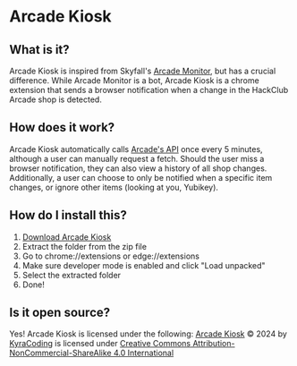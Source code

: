 # Arcade Kiosk
## What is it?
Arcade Kiosk is inspired from Skyfall's [Arcade Monitor](https://github.com/SkyfallWasTaken/arcade-monitor/), but has a crucial difference. While Arcade Monitor is a bot, Arcade Kiosk is a chrome extension that sends a browser notification when a change in the HackClub Arcade shop is detected.
## How does it work?
Arcade Kiosk automatically calls [Arcade's API](https://hackclub.com/api/arcade/shop/) once every 5 minutes, although a user can manually request a fetch. Should the user miss a browser notification, they can also view a history of all shop changes. Additionally, a user can choose to only be notified when a specific item changes, or ignore other items (looking at you, Yubikey). 
## How do I install this?
1. [Download Arcade Kiosk](https://github.com/MrMeCoding/arcade-kiosk/archive/refs/heads/main.zip)
2. Extract the folder from the zip file
3. Go to chrome://extensions or edge://extensions
4. Make sure developer mode is enabled and click "Load unpacked"
5. Select the extracted folder
6. Done!
## Is it open source?
Yes! Arcade Kiosk is licensed under the following: 
[Arcade Kiosk](https://github.com/MrMeCoding/arcade-kiosk) © 2024 by [KyraCoding](https://github.com/MrMeCoding/) is licensed under [Creative Commons Attribution-NonCommercial-ShareAlike 4.0 International](https://creativecommons.org/licenses/by-nc-sa/4.0/?ref=chooser-v1)